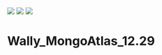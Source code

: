 ## <img src="https://img.shields.io/badge/unity-FFFFFF?style=for-the-badge&logo=unity&logoColor=black"> <img src="https://img.shields.io/badge/csharp-239120?style=for-the-badge&logo=CSharp&logoColor=white"> <img src="https://img.shields.io/badge/MongoDB-47A248?style=for-the-badge&logo=MongoDB&logoColor=green"> 

# Wally_MongoAtlas_12.29
 
